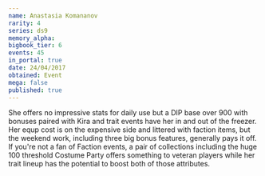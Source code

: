 ```yaml
---
name: Anastasia Komananov
rarity: 4
series: ds9
memory_alpha:
bigbook_tier: 6
events: 45
in_portal: true
date: 24/04/2017
obtained: Event
mega: false
published: true
---
```


She offers no impressive stats for daily use but a DIP base over 900 with bonuses paired with Kira and trait events have her in and out of the freezer. Her equp cost is on the expensive side and littered with faction items, but the weekend work, including three big bonus features, generally pays it off. If you're not a fan of Faction events, a pair of collections including the huge 100 threshold Costume Party offers something to veteran players while her trait lineup has the potential to boost both of those attributes.
